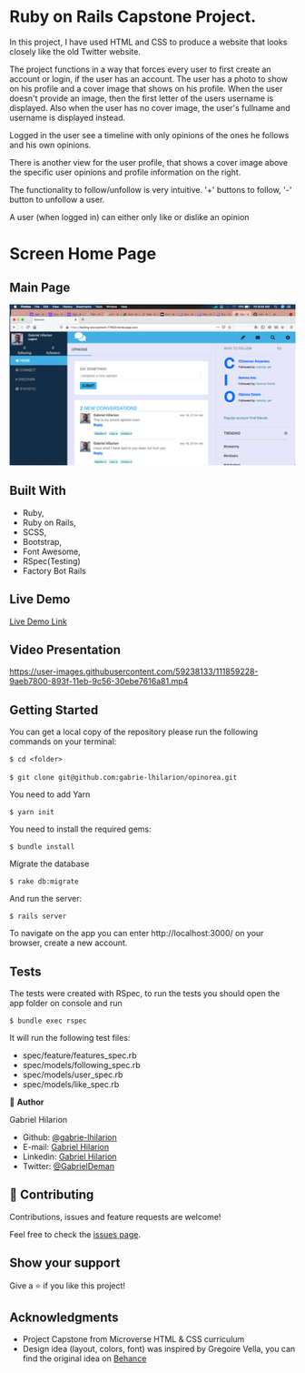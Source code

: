 # Ruby on Rails Capstone Project.

In this project, I have used HTML and CSS to produce a website that looks closely like the old Twitter website.

The project functions in a way that forces every user to first create an account or login, if the user has an account. The user has a photo to show on his profile and a cover image that shows on his profile. When the user doesn't provide an image, then the first letter of the users username is displayed. Also when the user has no cover image, the user's fullname and username is displayed instead. 

Logged in the user see a timeline with only opinions of the ones he follows and his own opinions.

There is another view for the user profile, that shows a cover image above the specific user opinions and profile information on the right.

The functionality to follow/unfollow is very intuitive. '+' buttons to follow, '-' button to unfollow a user.

A user (when logged in) can either only like or dislike an opinion

# Screen Home Page

## Main Page
![Screenshot Main Page](./app/assets/images/homepage.png)


## Built With

   - Ruby,
   - Ruby on Rails,
   - SCSS,
   - Bootstrap,
   - Font Awesome,
   - RSpec(Testing)
   - Factory Bot Rails

## Live Demo

[Live Demo Link](https://boiling-escarpment-77933.herokuapp.com/)

## Video Presentation


https://user-images.githubusercontent.com/59238133/111859228-9aeb7800-893f-11eb-9c56-30ebe7616a81.mp4



## Getting Started

You can get a local copy of the repository please run the following commands on your terminal:

```
$ cd <folder>

$ git clone git@github.com:gabrie-lhilarion/opinorea.git
```

You need to add Yarn

```
$ yarn init
```

You need to install the required gems:

```
$ bundle install
```

Migrate the database

```
$ rake db:migrate
```

And run the server:

```
$ rails server
```


To navigate on the app you can enter http://localhost:3000/ on your browser, create a new account.

## Tests

The tests were created with RSpec, to run the tests you should open the app folder on console and run 
 
```
$ bundle exec rspec
```

It will run the following test files:

- spec/feature/features_spec.rb
- spec/models/following_spec.rb
- spec/models/user_spec.rb
- spec/models/like_spec.rb

👤 **Author**

Gabriel Hilarion

- Github: [@gabrie-lhilarion](https://github.com/gabrie-lhilarion)
- E-mail: [Gabriel Hilarion](mailto:gabrielhilarion@gmail.com)
- Linkedin: [Gabriel Hilarion](https://linkedin.com/in/gabrielhilarion/)
- Twitter: [@GabrielDeman](https://twitter.com/GabrielDeman)

## 🤝 Contributing

Contributions, issues and feature requests are welcome!

Feel free to check the [issues page](issues/).

## Show your support

Give a ⭐️ if you like this project!

## Acknowledgments

   - Project Capstone from Microverse HTML & CSS curriculum
   - Design idea (layout, colors, font) was inspired by Gregoire Vella, you can find the original idea on [Behance](https://www.behance.net/gregoirevella)

